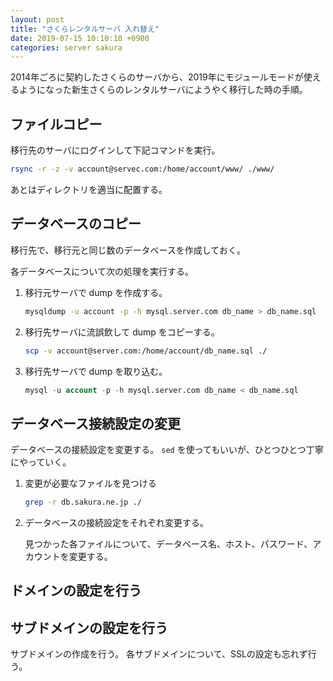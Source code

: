 ```yaml
---
layout: post
title: "さくらレンタルサーバ 入れ替え"
date: 2019-07-15 10:10:10 +0900
categories: server sakura
---
```


2014年ごろに契約したさくらのサーバから、2019年にモジュールモードが使えるようになった新生さくらのレンタルサーバにようやく移行した時の手順。

## ファイルコピー

移行先のサーバにログインして下記コマンドを実行。

```sh
rsync -r -z -v account@servec.com:/home/account/www/ ./www/
```

あとはディレクトリを適当に配置する。


## データベースのコピー

移行先で、移行元と同じ数のデータベースを作成しておく。

各データベースについて次の処理を実行する。

1. 移行元サーバで dump を作成する。

    ```sh
    mysqldump -u account -p -h mysql.server.com db_name > db_name.sql
    ```
    
1. 移行先サーバに流誤飲して dump をコピーする。

    ```sh
    scp -v account@server.com:/home/account/db_name.sql ./
    ```
    
1. 移行先サーバで dump を取り込む。

    ```sql
    mysql -u account -p -h mysql.server.com db_name < db_name.sql
    ```

## データベース接続設定の変更

データベースの接続設定を変更する。 `sed` を使ってもいいが、ひとつひとつ丁寧にやっていく。

1. 変更が必要なファイルを見つける

    ```sh
    grep -r db.sakura.ne.jp ./
    ```
    
2. データベースの接続設定をそれぞれ変更する。

    見つかった各ファイルについて、データベース名、ホスト、パスワード、アカウントを変更する。


## ドメインの設定を行う

## サブドメインの設定を行う

サブドメインの作成を行う。
各サブドメインについて、SSLの設定も忘れず行う。

